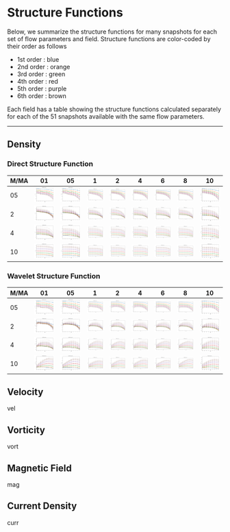 # Structure Functions

Below, we summarize the structure functions for many snapshots for each set of flow parameters and field.
Structure functions are color-coded by their order as follows

  * 1st order : blue
  * 2nd order : orange
  * 3rd order : green
  * 4th order : red
  * 5th order : purple
  * 6th order : brown

Each field has a table showing the structure functions calculated separately for each of the 51 snapshots available with the same flow parameters.

---

## Density

### Direct Structure Function

|M/MA| 01 | 05 | 1 | 2 | 4 | 6 | 8 | 10 |
|----|----|----|---|---|---|---|---|----|
| 05 |<img src="M05MA01/w4t-plot-structure-function-mom_M05MA01_dens_dsf.png">|<img src="M05MA05/w4t-plot-structure-function-mom_M05MA05_dens_dsf.png">|<img src="M05MA1/w4t-plot-structure-function-mom_M05MA1_dens_dsf.png">|<img src="M05MA2/w4t-plot-structure-function-mom_M05MA2_dens_dsf.png">|<img src="M05MA4/w4t-plot-structure-function-mom_M05MA4_dens_dsf.png">|<img src="M05MA6/w4t-plot-structure-function-mom_M05MA6_dens_dsf.png">|<img src="M05MA8/w4t-plot-structure-function-mom_M05MA8_dens_dsf.png">|<img src="M05MA10/w4t-plot-structure-function-mom_M05MA10_dens_dsf.png">|
| 2  |<img src="M2MA01/w4t-plot-structure-function-mom_M2MA01_dens_dsf.png">|<img src="M2MA05/w4t-plot-structure-function-mom_M2MA05_dens_dsf.png">|<img src="M2MA1/w4t-plot-structure-function-mom_M2MA1_dens_dsf.png">|<img src="M2MA2/w4t-plot-structure-function-mom_M2MA2_dens_dsf.png">|<img src="M2MA4/w4t-plot-structure-function-mom_M2MA4_dens_dsf.png">|<img src="M2MA6/w4t-plot-structure-function-mom_M2MA6_dens_dsf.png">|<img src="M2MA8/w4t-plot-structure-function-mom_M2MA8_dens_dsf.png">|<img src="M2MA10/w4t-plot-structure-function-mom_M2MA10_dens_dsf.png">|
| 4  |<img src="M4MA01/w4t-plot-structure-function-mom_M4MA01_dens_dsf.png">|<img src="M4MA05/w4t-plot-structure-function-mom_M4MA05_dens_dsf.png">|<img src="M4MA1/w4t-plot-structure-function-mom_M4MA1_dens_dsf.png">|<img src="M4MA2/w4t-plot-structure-function-mom_M4MA2_dens_dsf.png">|<img src="M4MA4/w4t-plot-structure-function-mom_M4MA4_dens_dsf.png">|<img src="M4MA6/w4t-plot-structure-function-mom_M4MA6_dens_dsf.png">|<img src="M4MA8/w4t-plot-structure-function-mom_M4MA8_dens_dsf.png">|<img src="M4MA10/w4t-plot-structure-function-mom_M4MA10_dens_dsf.png">|
| 10 |<img src="M10MA01/w4t-plot-structure-function-mom_M10MA01_dens_dsf.png">|<img src="M10MA05/w4t-plot-structure-function-mom_M10MA05_dens_dsf.png">|<img src="M10MA1/w4t-plot-structure-function-mom_M10MA1_dens_dsf.png">|<img src="M10MA2/w4t-plot-structure-function-mom_M10MA2_dens_dsf.png">|<img src="M10MA4/w4t-plot-structure-function-mom_M10MA4_dens_dsf.png">|<img src="M10MA6/w4t-plot-structure-function-mom_M10MA6_dens_dsf.png">|<img src="M10MA8/w4t-plot-structure-function-mom_M10MA8_dens_dsf.png">|<img src="M10MA10/w4t-plot-structure-function-mom_M10MA10_dens_dsf.png">|

### Wavelet Structure Function

|M/MA| 01 | 05 | 1 | 2 | 4 | 6 | 8 | 10 |
|----|----|----|---|---|---|---|---|----|
| 05 |<img src="M05MA01/w4t-plot-structure-function-mom_M05MA01_dens_wsf.png">|<img src="M05MA05/w4t-plot-structure-function-mom_M05MA05_dens_wsf.png">|<img src="M05MA1/w4t-plot-structure-function-mom_M05MA1_dens_wsf.png">|<img src="M05MA2/w4t-plot-structure-function-mom_M05MA2_dens_wsf.png">|<img src="M05MA4/w4t-plot-structure-function-mom_M05MA4_dens_wsf.png">|<img src="M05MA6/w4t-plot-structure-function-mom_M05MA6_dens_wsf.png">|<img src="M05MA8/w4t-plot-structure-function-mom_M05MA8_dens_wsf.png">|<img src="M05MA10/w4t-plot-structure-function-mom_M05MA10_dens_wsf.png">|
| 2  |<img src="M2MA01/w4t-plot-structure-function-mom_M2MA01_dens_wsf.png">|<img src="M2MA05/w4t-plot-structure-function-mom_M2MA05_dens_wsf.png">|<img src="M2MA1/w4t-plot-structure-function-mom_M2MA1_dens_wsf.png">|<img src="M2MA2/w4t-plot-structure-function-mom_M2MA2_dens_wsf.png">|<img src="M2MA4/w4t-plot-structure-function-mom_M2MA4_dens_wsf.png">|<img src="M2MA6/w4t-plot-structure-function-mom_M2MA6_dens_wsf.png">|<img src="M2MA8/w4t-plot-structure-function-mom_M2MA8_dens_wsf.png">|<img src="M2MA10/w4t-plot-structure-function-mom_M2MA10_dens_wsf.png">|
| 4  |<img src="M4MA01/w4t-plot-structure-function-mom_M4MA01_dens_wsf.png">|<img src="M4MA05/w4t-plot-structure-function-mom_M4MA05_dens_wsf.png">|<img src="M4MA1/w4t-plot-structure-function-mom_M4MA1_dens_wsf.png">|<img src="M4MA2/w4t-plot-structure-function-mom_M4MA2_dens_wsf.png">|<img src="M4MA4/w4t-plot-structure-function-mom_M4MA4_dens_wsf.png">|<img src="M4MA6/w4t-plot-structure-function-mom_M4MA6_dens_wsf.png">|<img src="M4MA8/w4t-plot-structure-function-mom_M4MA8_dens_wsf.png">|<img src="M4MA10/w4t-plot-structure-function-mom_M4MA10_dens_wsf.png">|
| 10 |<img src="M10MA01/w4t-plot-structure-function-mom_M10MA01_dens_wsf.png">|<img src="M10MA05/w4t-plot-structure-function-mom_M10MA05_dens_wsf.png">|<img src="M10MA1/w4t-plot-structure-function-mom_M10MA1_dens_wsf.png">|<img src="M10MA2/w4t-plot-structure-function-mom_M10MA2_dens_wsf.png">|<img src="M10MA4/w4t-plot-structure-function-mom_M10MA4_dens_wsf.png">|<img src="M10MA6/w4t-plot-structure-function-mom_M10MA6_dens_wsf.png">|<img src="M10MA8/w4t-plot-structure-function-mom_M10MA8_dens_wsf.png">|<img src="M10MA10/w4t-plot-structure-function-mom_M10MA10_dens_wsf.png">|

## Velocity

vel

## Vorticity

vort

## Magnetic Field

mag

## Current Density

curr

